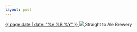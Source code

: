 ```yaml
---
layout: post
---
```


<p>
  <a href="/51">
    <time>{{ page.date | date: "%e %B %Y" }}</time>
    <img src="{{ site.assets_url }}/51.jpg">
  </a>
  Straight to Ale Brewery
</p>
